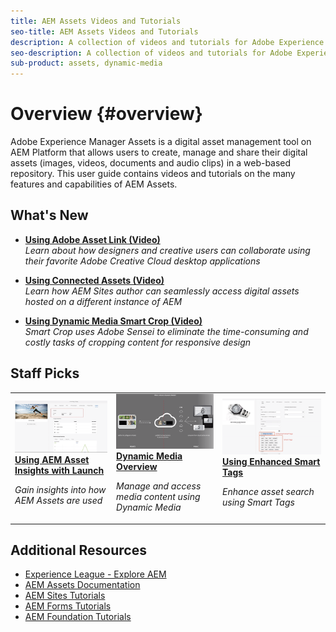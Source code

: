 ```yaml
---
title: AEM Assets Videos and Tutorials
seo-title: AEM Assets Videos and Tutorials
description: A collection of videos and tutorials for Adobe Experience Manager Assets
seo-description: A collection of videos and tutorials for Adobe Experience Manager Assets
sub-product: assets, dynamic-media
---
```


# Overview {#overview}

Adobe Experience Manager Assets is a digital asset management tool on AEM Platform that allows users to create, manage and share their digital assets (images, videos, documents and audio clips) in a web-based repository. This user guide contains videos and tutorials on the many features and capabilities of AEM Assets.

## What's New

* **[Using Adobe Asset Link (Video)](./creative-cloud/adobe-asset-link-feature-video-use.md)**
    <br>
    *Learn about how designers and creative users can collaborate using their favorite Adobe Creative Cloud desktop applications*

* **[Using Connected Assets (Video)](./deployment/connected-assets-feature-video-use.md)**
    <br>
    *Learn how AEM Sites author can seamlessly access digital assets hosted on a different instance of AEM*

* **[Using Dynamic Media Smart Crop (Video)](./dynamic-media/smart-crop-feature-video-use.md)**
    <br>
     *Smart Crop uses Adobe Sensei to eliminate the time-consuming and costly tasks of cropping content for responsive design*

## Staff Picks

<table>
<td>
   <a href="./analytics/asset-insights-launch-tutorial-setup.md">
   <img alt="AEM Assets Insights" src="./analytics/assets/asset-insights-cover.png"/>
   </a>
   <div>
      <a href="./analytics/asset-insights-launch-tutorial-setup.md">
      <strong>Using AEM Asset Insights with Launch</strong>
      </a>
   </div>
   <p>
      <em>Gain insights into how AEM Assets are used</em>
   <p>
</td>
<td>
   <a href="./dynamic-media/dynamic-media-overview-feature-video-use.md">
   <img alt="Dynamic Media Overview" src="./dynamic-media/assets/dynamic-media-overiew.png" />
   </a>
   <div>
      <a href="./dynamic-media/dynamic-media-overview-feature-video-use.md">
      <strong>Dynamic Media Overview</strong>
      </a>
   </div>
   <p>
      <em>Manage and access media content using Dynamic Media</em>
   <p>
</td>
<td>
   <a href="./metadata/enhanced-smart-tags-feature-video-use.md">
   <img alt="Enhanced Smart Tags" src="./metadata/assets/enhanced-smart-tags.png" />
   </a>
   <div>
      <a href="./metadata/enhanced-smart-tags-feature-video-use.md">
      <strong>Using Enhanced Smart Tags</strong>
      </a>
   </div>
   <p>
      <em>Enhance asset search using Smart Tags</em>
   </p>
</td>
</table>

## Additional Resources

* [Experience League - Explore AEM](https://experienceleague.adobe.com/#recommended/solutions/experience-manager)
* [AEM Assets Documentation](https://helpx.adobe.com/experience-manager/6-5/assets/user-guide.html)
* [AEM Sites Tutorials](/help/sites/overview.md)
* [AEM Forms Tutorials](/help/forms/overview.md)
* [AEM Foundation Tutorials](/help/foundation/overview.md)
